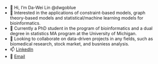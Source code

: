 - 👋 Hi, I’m Da-Wei Lin @dwgoblue
- 👀  Interested in the applications of constraint-based models, graph theory-based models and statistical/machine learning models for bioinformatics.
- 🌱  Currently a PhD student in the program of bioinformatics and a dual degree in statistics MA program at the University of Michigan.
- 💞️  Looking to collaborate on data-driven projects in any fields, such as biomedical research, stock market, and busniess analysis.
- 📫  [LinkedIn](https://www.linkedin.com/in/da-wei-lin-331006197/)
- :email: [Email](daweilin@umich.edu)

<!---
dwgoblue/dwgoblue is a ✨ special ✨ repository because its `README.md` (this file) appears on your GitHub profile.
You can click the Preview link to take a look at your changes.
--->
